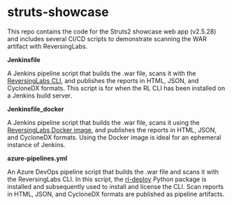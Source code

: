 # struts-showcase
This repo contains the code for the Struts2 showcase web app (v2.5.28) and includes several CI/CD scripts to demonstrate scanning the WAR artifact with ReversingLabs.

**Jenkinsfile**

A Jenkins pipeline script that builds the .war file, scans it with the [ReversingLabs CLI](https://docs.secure.software/cli/), and publishes the reports in HTML, JSON, and CycloneDX formats. This script is for when the RL CLI has been installed on a Jenkins build server.

**Jenkinsfile_docker**

A Jenkins pipeline script that builds the .war file, scans it using the [ReversingLabs Docker image](https://hub.docker.com/r/reversinglabs/rl-scanner), and publishes the reports in HTML, JSON, and CycloneDX formats. Using the Docker image is ideal for an ephemeral instance of Jenkins. 

**azure-pipelines.yml**

An Azure DevOps pipeline script that builds the .war file and scans it with the ReversingLabs CLI. In this script, the [rl-deploy](https://pypi.org/project/rl-deploy/) Python package is installed and subsequently used to install and license the CLI. Scan reports in HTML, JSON, and CycloneDX formats are published as pipeline artifacts.